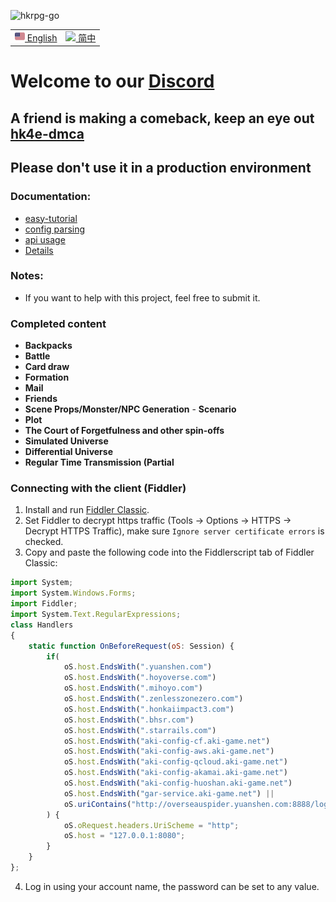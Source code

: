![hkrpg-go](https://socialify.git.ci/gucooing/hkrpg-go/image?description=1&font=Inter&forks=1&language=1&name=1&owner=1&pattern=Circuit%20Board&stargazers=1&theme=Auto)

<div align="center">
<table>
<td valign="center"><a href="README.md"><img src="https://github.com/twitter/twemoji/blob/master/assets/svg/1f1fa-1f1f8.svg" width="16"/> English</td>
 
<td valign="center"><a href="README_zh-cn.md"><img src="https://em-content.zobj.net/thumbs/120/twitter/351/flag-china_1f1e8-1f1f3.png" width="16"/> 简中</td>
</a></td>
</table>
</div>
 
# **Welcome to our [Discord](https://discord.gg/222yVp6pUq)**

## A friend is making a comeback, keep an eye out [hk4e-dmca](https://github.com/flswld/hk4e-go)

## Please don't use it in a production environment

### Documentation:
* [easy-tutorial](https://github.com/gucooing/hkrpg-go/wiki/tutorial)
* [config parsing](https://github.com/gucooing/hkrpg-go/wiki/conf)
* [api usage](https://github.com/gucooing/hkrpg-go/wiki/command)
* [Details](https://github.com/gucooing/hkrpg-go/wiki/progress)

### Notes:
* If you want to help with this project, feel free to submit it.

### Completed content
- **Backpacks**
- **Battle**
- **Card draw**
- **Formation**
- **Mail**
- **Friends**
- **Scene Props/Monster/NPC Generation** - **Scenario**
- **Plot**
- **The Court of Forgetfulness and other spin-offs**
- **Simulated Universe**
- **Differential Universe**
- **Regular Time Transmission (Partial**

### Connecting with the client (Fiddler)
1. Install and run [Fiddler Classic](https://www.telerik.com/fiddler).
2. Set Fiddler to decrypt https traffic (Tools -> Options -> HTTPS -> Decrypt HTTPS Traffic), make sure `Ignore server certificate errors` is checked.
3. Copy and paste the following code into the Fiddlerscript tab of Fiddler Classic:

```javascript
import System;
import System.Windows.Forms;
import Fiddler;
import System.Text.RegularExpressions;
class Handlers
{
    static function OnBeforeRequest(oS: Session) {
        if(
            oS.host.EndsWith(".yuanshen.com") 
            oS.host.EndsWith(".hoyoverse.com")
            oS.host.EndsWith(".mihoyo.com") 
            oS.host.EndsWith(".zenlesszonezero.com")
            oS.host.EndsWith(".honkaiimpact3.com") 
            oS.host.EndsWith(".bhsr.com")
            oS.host.EndsWith(".starrails.com") 
            oS.host.EndsWith("aki-config-cf.aki-game.net")
            oS.host.EndsWith("aki-config-aws.aki-game.net") 
            oS.host.EndsWith("aki-config-qcloud.aki-game.net")
            oS.host.EndsWith("aki-config-akamai.aki-game.net") 
            oS.host.EndsWith("aki-config-huoshan.aki-game.net")
            oS.host.EndsWith("gar-service.aki-game.net") ||
            oS.uriContains("http://overseauspider.yuanshen.com:8888/log")
        ) {
            oS.oRequest.headers.UriScheme = "http";
            oS.host = "127.0.0.1:8080";
        }
    }
};
```

4. Log in using your account name, the password can be set to any value.
